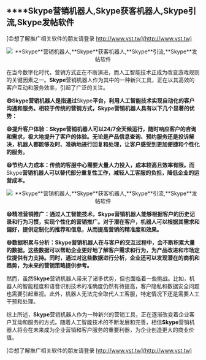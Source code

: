 ## ****Skype**营销机器人,**Skype**获客机器人,**Skype**引流,**Skype**发帖软件**

[😍想了解推广相关软件的朋友请登录 http://www.vst.tw](http://www.vst.tw)

 <center><img src="https://vst.tw/MP4/tuiguang/png/8.png" alt="**Skype**营销机器人,**Skype**获客机器人,**Skype**引流,**Skype**发帖软件"></center>

在当今数字化时代，营销方式正在不断演进，而人工智能技术正成为改变游戏规则的关键因素之一。**Skype**营销机器人作为其中的一种新兴工具，正在以其高效的客户互动和服务效率，引起了广泛的关注。

**😄**Skype**营销机器人是指通过**Skype**平台，利用人工智能技术实现自动化的客户沟通和服务。相较于传统的营销方式，**Skype**营销机器人具有以下几个显著的优势：**

**😄提升客户体验：**Skype**营销机器人可以24/7全天候运行，随时响应客户的咨询和需求，极大地提升了客户的体验。无论是产品信息查询、预约服务还是投诉解决，机器人都能够及时、准确地进行回复和处理，让客户感受到更加便捷和个性化的服务。**

**😄节约人力成本：传统的客服中心需要大量人力投入，成本较高且效率有限。而**Skype**营销机器人可以替代部分重复性工作，减轻人工客服的负担，降低企业的运营成本。**

 <center><img src="https://vst.tw/MP4/tuiguang/png/6.png" alt="**Skype**营销机器人,**Skype**获客机器人,**Skype**引流,**Skype**发帖软件"></center>

**😄精准营销推广：通过人工智能技术，**Skype**营销机器人能够根据客户的历史记录和行为习惯，实现个性化的营销推广。对于潜在客户，机器人可以根据其需求和偏好，提供定制化的推荐和信息，从而提高营销的精准度和效果。**

**😄数据积累与分析：**Skype**营销机器人在与客户的交互过程中，会不断积累大量的数据。这些数据可以帮助企业更好地了解客户需求和行为，为产品改进和市场定位提供有力支持。同时，通过对这些数据进行分析，企业还可以发现潜在的商机和趋势，为未来的营销策略提供参考。**

然而，虽然**Skype**营销机器人带来了诸多优势，但也面临着一些挑战。比如，机器人的智能程度和语音识别技术的准确度仍然有待提高，客户隐私和数据安全问题也需要引起重视。此外，机器人无法完全取代人工客服，特定情况下还是需要人工干预和处理。

综上所述，**Skype**营销机器人作为一种新兴的营销工具，正在逐渐改变着企业客户互动和服务的方式。随着人工智能技术的不断发展和完善，相信**Skype**营销机器人将会在未来成为企业营销和客户服务的重要利器，为企业创造更大的商业价值。

[😍想了解推广相关软件的朋友请登录 http://www.vst.tw](http://www.vst.tw)



